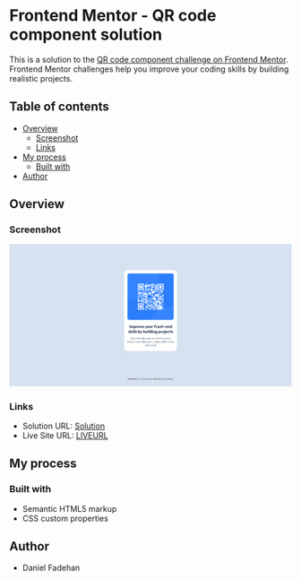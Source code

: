 # Frontend Mentor - QR code component solution

This is a solution to the [QR code component challenge on Frontend Mentor](https://www.frontendmentor.io/challenges/qr-code-component-iux_sIO_H). Frontend Mentor challenges help you improve your coding skills by building realistic projects. 

## Table of contents

- [Overview](#overview)
  - [Screenshot](#screenshot)
  - [Links](#links)
- [My process](#my-process)
  - [Built with](#built-with)
- [Author](#author)


## Overview

### Screenshot

![Design preview for the QR code component coding challenge](./images/final.png)


### Links
- Solution URL: [Solution](https://fadexadex.github.io/qr-code/)
- Live Site URL: [LIVEURL](https://fadexadex.github.io/qr-code/)

## My process

### Built with

- Semantic HTML5 markup
- CSS custom properties


## Author

- Daniel Fadehan
